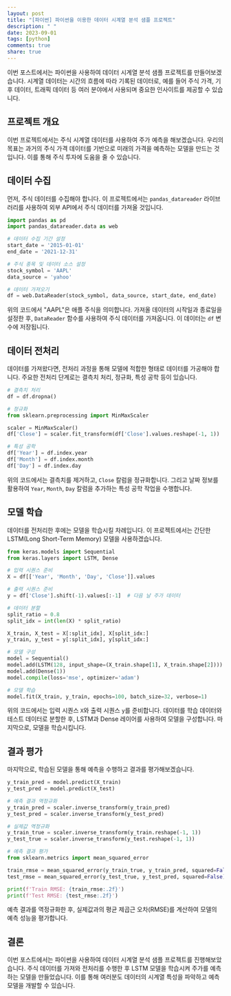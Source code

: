 ```yaml
---
layout: post
title: "[파이썬] 파이썬을 이용한 데이터 시계열 분석 샘플 프로젝트"
description: " "
date: 2023-09-01
tags: [python]
comments: true
share: true
---
```


이번 포스트에서는 파이썬을 사용하여 데이터 시계열 분석 샘플 프로젝트를 만들어보겠습니다. 시계열 데이터는 시간의 흐름에 따라 기록된 데이터로, 예를 들어 주식 가격, 기후 데이터, 트래픽 데이터 등 여러 분야에서 사용되며 중요한 인사이트를 제공할 수 있습니다.

## 프로젝트 개요

이번 프로젝트에서는 주식 시계열 데이터를 사용하여 주가 예측을 해보겠습니다. 우리의 목표는 과거의 주식 가격 데이터를 기반으로 미래의 가격을 예측하는 모델을 만드는 것입니다. 이를 통해 주식 투자에 도움을 줄 수 있습니다.

## 데이터 수집

먼저, 주식 데이터를 수집해야 합니다. 이 프로젝트에서는 `pandas_datareader` 라이브러리를 사용하여 외부 API에서 주식 데이터를 가져올 것입니다. 

```python
import pandas as pd
import pandas_datareader.data as web

# 데이터 수집 기간 설정
start_date = '2015-01-01'
end_date = '2021-12-31'

# 주식 종목 및 데이터 소스 설정
stock_symbol = 'AAPL'
data_source = 'yahoo'

# 데이터 가져오기
df = web.DataReader(stock_symbol, data_source, start_date, end_date)
```

위의 코드에서 "AAPL"은 애플 주식을 의미합니다. 가져올 데이터의 시작일과 종료일을 설정한 후, `DataReader` 함수를 사용하여 주식 데이터를 가져옵니다. 이 데이터는 `df` 변수에 저장됩니다.

## 데이터 전처리

데이터를 가져왔다면, 전처리 과정을 통해 모델에 적합한 형태로 데이터를 가공해야 합니다. 주요한 전처리 단계로는 결측치 처리, 정규화, 특성 공학 등이 있습니다.

```python
# 결측치 처리
df = df.dropna()

# 정규화
from sklearn.preprocessing import MinMaxScaler

scaler = MinMaxScaler()
df['Close'] = scaler.fit_transform(df['Close'].values.reshape(-1, 1))

# 특성 공학
df['Year'] = df.index.year
df['Month'] = df.index.month
df['Day'] = df.index.day
```

위의 코드에서는 결측치를 제거하고, `Close` 칼럼을 정규화합니다. 그리고 날짜 정보를 활용하여 `Year`, `Month`, `Day` 칼럼을 추가하는 특성 공학 작업을 수행합니다.

## 모델 학습

데이터를 전처리한 후에는 모델을 학습시킬 차례입니다. 이 프로젝트에서는 간단한 LSTM(Long Short-Term Memory) 모델을 사용하겠습니다.

```python
from keras.models import Sequential
from keras.layers import LSTM, Dense

# 입력 시퀀스 준비
X = df[['Year', 'Month', 'Day', 'Close']].values

# 출력 시퀀스 준비
y = df['Close'].shift(-1).values[:-1]  # 다음 날 주가 데이터

# 데이터 분할
split_ratio = 0.8
split_idx = int(len(X) * split_ratio)

X_train, X_test = X[:split_idx], X[split_idx:]
y_train, y_test = y[:split_idx], y[split_idx:]

# 모델 구성
model = Sequential()
model.add(LSTM(128, input_shape=(X_train.shape[1], X_train.shape[2])))
model.add(Dense(1))
model.compile(loss='mse', optimizer='adam')

# 모델 학습
model.fit(X_train, y_train, epochs=100, batch_size=32, verbose=1)
```

위의 코드에서는 입력 시퀀스 `X`와 출력 시퀀스 `y`를 준비합니다. 데이터를 학습 데이터와 테스트 데이터로 분할한 후, LSTM과 Dense 레이어를 사용하여 모델을 구성합니다. 마지막으로, 모델을 학습시킵니다.

## 결과 평가

마지막으로, 학습된 모델을 통해 예측을 수행하고 결과를 평가해보겠습니다.

```python
y_train_pred = model.predict(X_train)
y_test_pred = model.predict(X_test)

# 예측 결과 역정규화
y_train_pred = scaler.inverse_transform(y_train_pred)
y_test_pred = scaler.inverse_transform(y_test_pred)

# 실제값 역정규화
y_train_true = scaler.inverse_transform(y_train.reshape(-1, 1))
y_test_true = scaler.inverse_transform(y_test.reshape(-1, 1))

# 예측 결과 평가
from sklearn.metrics import mean_squared_error

train_rmse = mean_squared_error(y_train_true, y_train_pred, squared=False)
test_rmse = mean_squared_error(y_test_true, y_test_pred, squared=False)

print(f'Train RMSE: {train_rmse:.2f}')
print(f'Test RMSE: {test_rmse:.2f}')
```

예측 결과를 역정규화한 후, 실제값과의 평균 제곱근 오차(RMSE)를 계산하여 모델의 예측 성능을 평가합니다.

## 결론

이번 포스트에서는 파이썬을 사용하여 데이터 시계열 분석 샘플 프로젝트를 진행해보았습니다. 주식 데이터를 가져와 전처리를 수행한 후 LSTM 모델을 학습시켜 주가를 예측하는 모델을 만들었습니다. 이를 통해 여러분도 데이터의 시계열 특성을 파악하고 예측 모델을 개발할 수 있습니다.